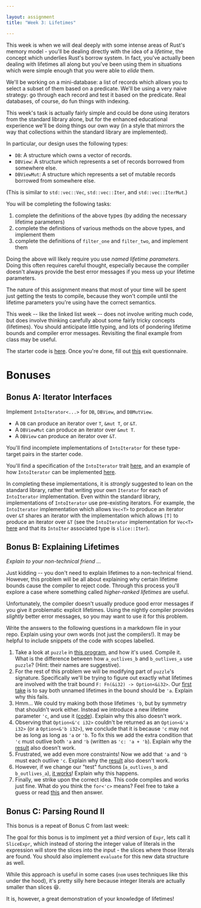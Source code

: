 ```yaml
---

layout: assignment
title: "Week 3: Lifetimes"

---
```


This week is when we will deal deeply with some intense areas of Rust's memory
model - you'll be dealing directly with
the idea of a _lifetime_, the concept which underlies Rust's borrow system. In
fact, you've actually been dealing with lifetimes all along but you've been
using them in situations which were simple enough that you were able to _elide_
them.

We'll be working on a mini-database: a list of records which allows you to
select a subset of them based on a predicate. We'll be using a very naive
strategy: go through each record and test it based on the predicate. Real
databases, of course, do fun things with indexing.

This week's task is actually fairly simple and could be done using iterators
from the standard library alone, but for the enhanced educational experience
we'll be doing things our own way (in a style that mirrors the way that
collections within the standard library are implemented).

In particular, our design uses the following types:

   * `DB`: A structure which owns a vector of records.
   * `DBView`: A structure which represents a set of records borrowed from
     somewhere else.
   * `DBViewMut`: A structure which represents a set of mutable records borrowed
     from somewhere else.

(This is similar to `std::vec::Vec`, `std::vec::Iter`, and `std::vec::IterMut`.)

You will be completing the following tasks:

   1. complete the definitions of the above types (by adding the necessary
      lifetime parameters)
   2. complete the definitions of various methods on the above types, and
      implement them
   3. complete the definitions of `filter_one` and `filter_two`, and implement
      them

Doing the above will likely require you use *named lifetime parameters*. Doing
this often requires careful thought, especially because the compiler doesn't
always provide the best error messages if you mess up your lifetime parameters.

The nature of this assignment means that most of your time will be spent just
getting the tests to compile, because they won't compile until the lifetime
parameters you're using have the correct semantics.

This week -- like the linked list week -- does not involve writing much code,
but does involve thinking carefully about some fairly tricky concepts
(lifetimes). You should anticipate little typing, and lots of pondering
lifetime bounds and compiler error messages. Revisiting the final example from
class may be useful.

The starter code is [here][wk3-github]. Once you're done, fill out
[this][exit-form] exit questionnaire.

# Bonuses

## Bonus A: Iterator Interfaces

Implement `IntoIterator<...>` for `DB`, `DBView`, and `DBMutView`.

   * A `DB` can produce an iterator over `T`, `&mut T`, or `&T`.
   * A `DBViewMut` can produce an iterator over `&mut T`.
   * A `DBView` can produce an iterator over `&T`.

You'll find incomplete implementations of `IntoIterator` for these type-target
pairs in the starter code.

You'll find a specification of the `IntoIterator` trait [here][trait-into-iter], and an example of
how `IntoIterator` can be implemented [here][vec-iter].

In completing these implementations, it is _strongly_ suggested to lean on the
standard library, rather that writing your own `Iterator` for each of
`IntoIterator` implementation. Even within the standard library, implementations
of `IntoIterator` use pre-existing iterators. For example, the `IntoIterator`
implementation which allows `Vec<T>` to produce an iterator over `&T` shares an
iterator with the implementation which allows `[T]` to produce an iterator over
`&T` (see the `IntoIterator` implementation for `Vec<T>` [here][vec-iter] and
that its `IntoIter` associated type is `slice::Iter`).

## Bonus B: Explaining Lifetimes

_Explain to your non-technical friend ..._

Just kidding -- you don't need to explain lifetimes to a non-technical friend.
However, this problem will be all about explaining why certain lifetime
bounds cause the compiler to reject code. Through this process you'll explore a
case where something called _higher-ranked lifetimes_ are useful.

Unfortunately, the compiler doesn't usually produce good error messages if you
give it problematic explicit lifetimes. Using the nightly compiler provides
_slightly_ better error messages, so you may want to use it for this problem.

Write the answers to the following questions in a markdown file in your repo.
Explain using your own words (not just the compilers!). It may be helpful to
include snippets of the code with scopes labelled.

   1. Take a look at `puzzle` in [this program][bonus-b-1], and how it's used.
      Compile it. What is the difference between how `a_outlives_b` and
      `b_outlives_a` use `puzzle`? (Hint: their names are suggestive).
   2. For the rest of this problem we will be modifying part of `puzzle`'s
      signature. Specifically we'll be trying to figure out exactly what
      lifetimes are involved with the trait bound `F: Fn(&i32) -> Option<&i32>`.
      Our [first take][bonus-b-a] is to say both unnamed lifetimes in the bound
      should be `'a`. Explain why this fails.
   3. Hmm... We could try making both those lifetimes `'b`, but by symmetry that
      shouldn't work either. Instead we introduce a new lifetime parameter `'c`,
      and use it ([code][bonus-b-c]). Explain why this also doesn't work.
   4. Observing that `Option<&'c i32>` couldn't be returned as an `Option<&'a
      i32>` (or a `Option<&'b i32>`), we conclude that it is because `'c` may
      not be as long as long as `'a` or `'b`. To fix this we add the extra
      condition that `'c` must outlive both `'a` and `'b` (written as `'c: 'a +
      'b`). Explain why the [result][bonus-b-c-bounded] also doesn't work.
   5. Frustrated, we add even more constraints! Now we add that `'a` and `'b`
      must each outlive `'c`. Explain why the [result][bonus-b-c-eq] also
      doesn't work.
   6. However, if we change our "test" functions (`a_outlives_b` and
      `b_outlives_a`), [it works][bonus-b-c-eq-bad-test]! Explain why this
      happens.
   7. Finally, we strike upon the correct idea. This code compiles and works
      just fine. What do you think the `for<'c>` means? Feel free to take a
      guess or read [this][hrtb] and then answer.

## Bonus C: Parsing Round II

This bonus is a repeat of Bonus C from last week:

The goal for this bonus is to implment yet a _third_ version of `Expr`, lets
call it `SliceExpr`, which instead of storing the integer value of literals in
the expression will store the slices into the input - the slices where those
literals are found. You should also implement `evaluate` for this new data
structure as well.

While this approach is useful in some cases (`nom` uses techniques like this
under the hood), it's pretty silly here because integer literals are actually
smaller than slices :laughing:.

It is, however, a great demonstration of your knowledge of lifetimes!


[wk3-github]: https://github.com/hmc-memsafe-2016f/wk3-starter
[vec-iter]: https://doc.rust-lang.org/src/collections/up/src/libcollections/vec.rs.html#1468
[trait-into-iter]: https://doc.rust-lang.org/std/iter/trait.IntoIterator.html
[bonus-b-1]: https://is.gd/IJx0Cr
[bonus-b-a]: https://is.gd/hl3qEl
[bonus-b-c]: https://is.gd/BxNjhS
[bonus-b-c-bounded]: https://is.gd/uNucer
[bonus-b-c-eq]: https://is.gd/eSzMj4
[bonus-b-c-eq-bad-test]: https://is.gd/8J1EPr
[bonus-b-done]: https://is.gd/xCLKc5
[hrtb]: https://doc.rust-lang.org/nomicon/hrtb.html
[exit-form]: https://docs.google.com/forms/d/e/1FAIpQLSfUWFMPPcQvf8MCA3pUG537nL0UGnzdme1bagT-yZUssdIXtQ/viewform
